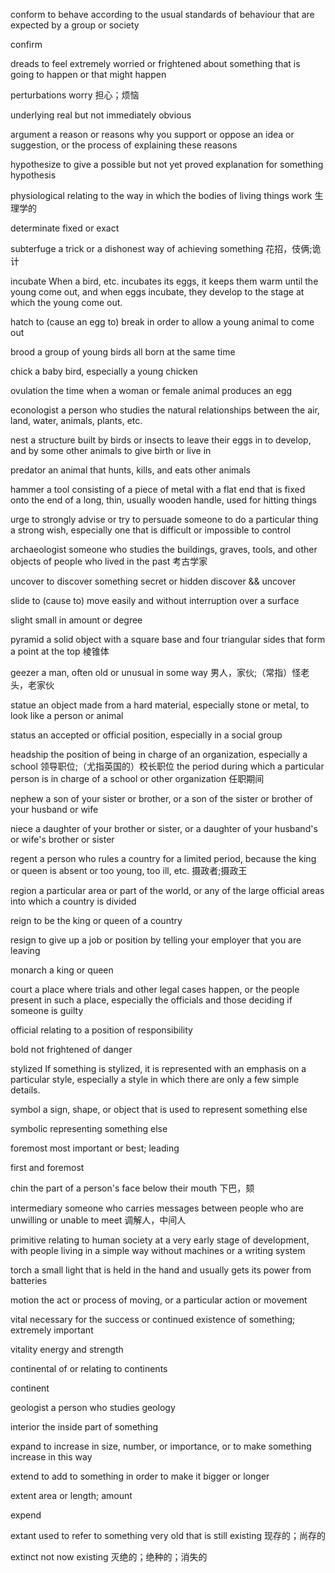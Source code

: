 conform
to behave according to the usual standards of behaviour that are expected by a group or society

confirm

dreads
to feel extremely worried or frightened about something that is going to happen or that might happen

perturbations
worry
担心；烦恼

underlying
real but not immediately obvious

argument
a reason or reasons why you support or oppose an idea or suggestion, or the process of explaining these reasons

hypothesize
to give a possible but not yet proved explanation for something
hypothesis

physiological
relating to the way in which the bodies of living things work
生理学的

determinate
fixed or exact

subterfuge
a trick or a dishonest way of achieving something
花招，伎俩;诡计

incubate
When a bird, etc. incubates its eggs, it keeps them warm until the young come out, and when eggs incubate, they develop to the stage at which the young come out.

hatch
to (cause an egg to) break in order to allow a young animal to come out

brood
a group of young birds all born at the same time

chick
a baby bird, especially a young chicken

ovulation
the time when a woman or female animal produces an egg


econologist
a person who studies the natural relationships between the air, land, water, animals, plants, etc.

nest
a structure built by birds or insects to leave their eggs in to develop, and by some other animals to give birth or live in

predator
an animal that hunts, kills, and eats other animals

hammer
a tool consisting of a piece of metal with a flat end that is fixed onto the end of a long, thin, usually wooden handle, used for hitting things

urge
to strongly advise or try to persuade someone to do a particular thing
a strong wish, especially one that is difficult or impossible to control

archaeologist
someone who studies the buildings, graves, tools, and other objects of people who lived in the past
考古学家

uncover
to discover something secret or hidden
discover && uncover

slide
to (cause to) move easily and without interruption over a surface

slight
small in amount or degree

pyramid
a solid object with a square base and four triangular sides that form a point at the top
棱锥体

geezer
a man, often old or unusual in some way
男人，家伙;（常指）怪老头，老家伙

statue
an object made from a hard material, especially stone or metal, to look like a person or animal

status
an accepted or official position, especially in a social group

headship
the position of being in charge of an organization, especially a school
领导职位;（尤指英国的）校长职位
the period during which a particular person is in charge of a school or other organization
任职期间

nephew
a son of your sister or brother, or a son of the sister or brother of your husband or wife

niece
a daughter of your brother or sister, or a daughter of your husband's or wife's brother or sister

regent
a person who rules a country for a limited period, because the king or queen is absent or too young, too ill, etc.
摄政者;摄政王

region
a particular area or part of the world, or any of the large official areas into which a country is divided

reign
to be the king or queen of a country

resign
to give up a job or position by telling your employer that you are leaving

monarch
a king or queen

court
a place where trials and other legal cases happen, or the people present in such a place, especially the officials and those deciding if someone is guilty

official
relating to a position of responsibility

bold
not frightened of danger

stylized
If something is stylized, it is represented with an emphasis on a particular style, especially a style in which there are only a few simple details.

symbol
a sign, shape, or object that is used to represent something else

symbolic
representing something else

foremost
most important or best; leading

first and foremost

chin
the part of a person's face below their mouth
下巴，颏

intermediary
someone who carries messages between people who are unwilling or unable to meet
调解人，中间人

primitive
relating to human society at a very early stage of development, with people living in a simple way without machines or a writing system

torch
a small light that is held in the hand and usually gets its power from batteries

motion
the act or process of moving, or a particular action or movement

vital
necessary for the success or continued existence of something; extremely important

vitality
energy and strength


continental
of or relating to continents

continent


geologist
a person who studies geology


interior
the inside part of something


expand
to increase in size, number, or importance, or to make something increase in this way

extend
to add to something in order to make it bigger or longer

extent
area or length; amount

expend

extant
used to refer to something very old that is still existing
现存的；尚存的

extinct
not now existing
灭绝的；绝种的；消失的